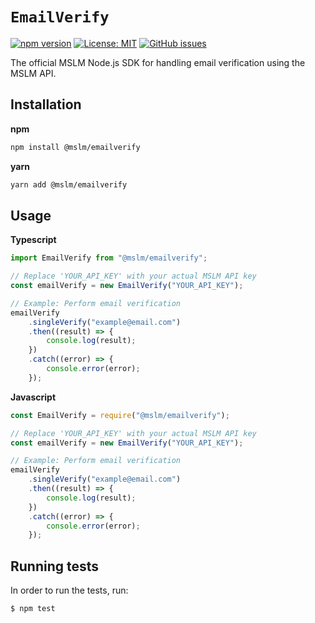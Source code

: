 # `EmailVerify`

[![npm version](https://badge.fury.io/js/%40mslm%2Fotp.svg)](https://badge.fury.io/js/%40mslm%2Fotp)
[![License: MIT](https://img.shields.io/badge/License-MIT-yellow.svg)](https://opensource.org/licenses/MIT)
[![GitHub issues](https://img.shields.io/github/issues/mslmio/sdk-nodejs)](https://github.com/mslmio/sdk-nodejs/issues)

The official MSLM Node.js SDK for handling email verification using the MSLM
API.

## Installation

**npm**

```bash
npm install @mslm/emailverify
```

**yarn**

```bash
yarn add @mslm/emailverify
```

## Usage

**Typescript**

```typescript
import EmailVerify from "@mslm/emailverify";

// Replace 'YOUR_API_KEY' with your actual MSLM API key
const emailVerify = new EmailVerify("YOUR_API_KEY");

// Example: Perform email verification
emailVerify
    .singleVerify("example@email.com")
    .then((result) => {
        console.log(result);
    })
    .catch((error) => {
        console.error(error);
    });
```

**Javascript**

```javascript
const EmailVerify = require("@mslm/emailverify");

// Replace 'YOUR_API_KEY' with your actual MSLM API key
const emailVerify = new EmailVerify("YOUR_API_KEY");

// Example: Perform email verification
emailVerify
    .singleVerify("example@email.com")
    .then((result) => {
        console.log(result);
    })
    .catch((error) => {
        console.error(error);
    });
```

## Running tests

In order to run the tests, run:

    $ npm test
